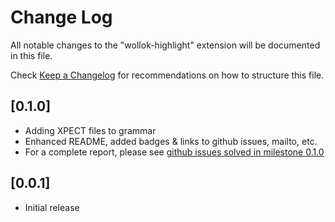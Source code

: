 # Change Log

All notable changes to the "wollok-highlight" extension will be documented in this file.

Check [Keep a Changelog](http://keepachangelog.com/) for recommendations on how to structure this file.

## [0.1.0]

- Adding XPECT files to grammar
- Enhanced README, added badges & links to github issues, mailto, etc.
- For a complete report, please see [github issues solved in milestone 0.1.0](https://github.com/uqbar-project/wollok-highlight-vscode/milestone/1?closed=1)

## [0.0.1]

- Initial release
